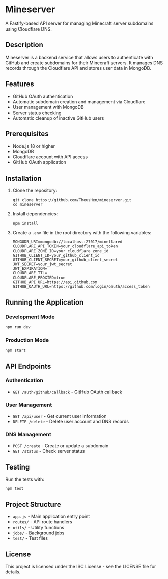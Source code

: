 # Mineserver

A Fastify-based API server for managing Minecraft server subdomains using Cloudflare DNS.

## Description

Mineserver is a backend service that allows users to authenticate with GitHub and create subdomains for their Minecraft servers. It manages DNS records through the Cloudflare API and stores user data in MongoDB.

## Features

- GitHub OAuth authentication
- Automatic subdomain creation and management via Cloudflare
- User management with MongoDB
- Server status checking
- Automatic cleanup of inactive GitHub users

## Prerequisites

- Node.js 18 or higher
- MongoDB
- Cloudflare account with API access
- GitHub OAuth application

## Installation

1. Clone the repository:
   ```
   git clone https://github.com/TheusHen/mineserver.git
   cd mineserver
   ```

2. Install dependencies:
   ```
   npm install
   ```

3. Create a `.env` file in the root directory with the following variables:
   ```
   MONGODB_URI=mongodb://localhost:27017/mineflared
   CLOUDFLARE_API_TOKEN=your_cloudflare_api_token
   CLOUDFLARE_ZONE_ID=your_cloudflare_zone_id
   GITHUB_CLIENT_ID=your_github_client_id
   GITHUB_CLIENT_SECRET=your_github_client_secret
   JWT_SECRET=your_jwt_secret
   JWT_EXPIRATION=
   CLOUDFLARE_TTL=
   CLOUDFLARE_PROXIED=true
   GITHUB_API_URL=https://api.github.com
   GITHUB_OAUTH_URL=https://github.com/login/oauth/access_token
   ```

## Running the Application

### Development Mode

```
npm run dev
```

### Production Mode

```
npm start
```

## API Endpoints

### Authentication

- `GET /auth/github/callback` - GitHub OAuth callback

### User Management

- `GET /api/user` - Get current user information
- `DELETE /delete` - Delete user account and DNS records

### DNS Management

- `POST /create` - Create or update a subdomain
- `GET /status` - Check server status

## Testing

Run the tests with:

```
npm test
```

## Project Structure

- `app.js` - Main application entry point
- `routes/` - API route handlers
- `utils/` - Utility functions
- `jobs/` - Background jobs
- `test/` - Test files

## License

This project is licensed under the ISC License - see the LICENSE file for details.